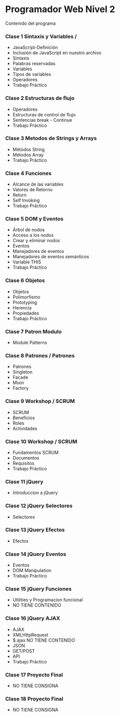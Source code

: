 # Programador Web Nivel 2
Contenido del programa
 
### Clase 1 Sintaxis y Variables / 
- JavaScript-Definición
- Inclusión de JavaScript en nuestro archivo
- Sintaxis
- Palabras reservadas
- Variables
- Tipos de variables
- Operadores
- Trabajo Práctico

### Clase 2 Estructuras de flujo
- Operadores
- Estructuras de control de flujo
- Sentencias break - Continue
- Trabajo Práctico

### Clase 3 Metodos de Strings y Arrays 
- Métodos String
- Métodos Array
- Trabajo Práctico

### Clase 4 Funciones
- Alcance de las variables
- Valores de Retorno
- Return
- Self Invoking
- Trabajo Práctico

### Clase 5 DOM y Eventos
- Árbol de nodos
- Acceso a los nodos
- Crear y eliminar nodos
- Eventos
- Manejadores de eventos
- Manejadores de eventos semánticos
- Variable THIS
- Trabajo Práctico

### Clase 6 Objetos
- Objetos
- Polimorfismo
- Prototyping
- Herencia
- Propiedades
- Trabajo Práctico

### Clase 7 Patron Modulo
- Module Patterns

### Clase 8 Patrones / Patrones
- Patrones
- Singleton
- Facade
- Mixin
- Factory

### Clase 9 Workshop / SCRUM
- SCRUM
- Beneficios
- Roles
- Actividades

### Clase 10 Workshop / SCRUM
- Fundamentos SCRUM
- Documentos
- Requisitos
- Trabajo Práctico

### Clase 11 jQuery
- Introduccion a jQuery

### Clase 12 jQuery Selectores
- Selectores

### Clase 13 jQuery Efectos
- Efectos

### Clase 14 jQuery Eventos
- Eventos
- DOM Manipulation
- Trabajo Práctico

### Clase 15 jQuery Funciones 
- Utilities y Programacion funcional
- NO TIENE CONTENIDO

### Clase 16 jQuery AJAX
- AJAX
- XMLHttpRequest
- $.ajax NO TIENE CONTENIDO
- JSON
- GET/POST
- API
- Trabajo Práctico

### Clase 17 Proyecto Final
- NO TIENE CONSIGNA

### Clase 18 Proyecto Final
- NO TIENE CONSIGNA














